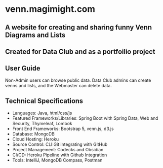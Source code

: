 # venn.magimight.com
## A website for creating and sharing funny Venn Diagrams and Lists
## Created for Data Club and as a portfoilio project

## User Guide

Non-Admin users can browse public data. Data Club admins can create venns and lists, and the Webmaster can delete data.

## Technical Specifications
- Languages: Java, html/css/js
- Featured Frameworks/Libraries: Spring Boot with Spring Data, Web and Security, Thymeleaf, Lombok
- Front End Frameworks: Bootstrap 5, venn.js, d3.js
- Database: MongoDB
- Cloud Hosting: Heroku
- Source Control: CLI Git integrating with GitHub
- Project Management: Codecks and Obsidian
- CI/CD: Heroku Pipeline with Github Integration
- Tools: IntelliJ, MongoDB Compass, Postman
